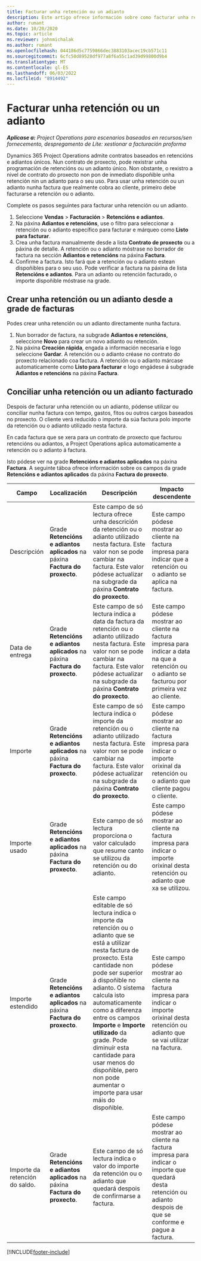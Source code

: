 ```yaml
---
title: Facturar unha retención ou un adianto
description: Este artigo ofrece información sobre como facturar unha retención ou un adianto en Project Operations.
author: rumant
ms.date: 10/20/2020
ms.topic: article
ms.reviewer: johnmichalak
ms.author: rumant
ms.openlocfilehash: 044186d5c7759866dec3883103acec19cb571c11
ms.sourcegitcommit: 6cfc50d89528df977a8f6a55c1ad39d99800d9b4
ms.translationtype: MT
ms.contentlocale: gl-ES
ms.lasthandoff: 06/03/2022
ms.locfileid: "8914492"
---
```

# <a name="invoice-a-retainer-or-an-advance"></a>Facturar unha retención ou un adianto

_**Aplícase a:** Project Operations para escenarios baseados en recursos/sen fornecemento, despregamento de Lite: xestionar a facturación proforma_

Dynamics 365 Project Operations admite contratos baseados en retencións e adiantos únicos. Nun contrato de proxecto, pode rexistrar unha programación de retencións ou un adianto único. Non obstante, o rexistro a nivel de contrato do proxecto non pon de inmediato dispoñible unha retención nin un adianto para o seu uso. Para usar unha retención ou un adianto nunha factura que realmente cobra ao cliente, primeiro debe facturarse a retención ou o adianto.

Complete os pasos seguintes para facturar unha retención ou un adianto.

1. Seleccione **Vendas** > **Facturación** > **Retencións e adiantos**. 
2. Na páxina **Adiantos e retencións**, use o filtro para seleccionar a retención ou o adianto específico para facturar e márqueo como **Listo para facturar**.
3. Crea unha factura manualmente desde a lista **Contrato de proxecto** ou a páxina de detalle. A retención ou o adianto móstrase no borrador de factura na sección **Adiantos e retencións** na páxina **Factura**.
4. Confirme a factura. Isto fará que a retención ou o adianto estean dispoñibles para o seu uso. Pode verificar a factura na páxina de lista **Retencións e adiantos**. Para un adianto ou retención facturado, o importe dispoñible móstrase na grade.

## <a name="create-a-retainer-or-advance-from-the-invoice-grid"></a>Crear unha retención ou un adianto desde a grade de facturas

Podes crear unha retención ou un adianto directamente nunha factura.

1. Nun borrador de factura, na subgrade **Adiantos e retencións**, seleccione **Novo** para crear un novo adianto ou retención. 
2. Na páxina **Creación rápida**, engada a información necesaria e logo seleccione **Gardar**. A retención ou o adianto créase no contrato do proxecto relacionado coa factura. A retención ou o adianto márcase automaticamente como **Listo para facturar** e logo engádese á subgrade **Adiantos e retencións** na páxina **Factura**.

## <a name="reconcile-an-invoiced-retainer-or-advance"></a>Conciliar unha retención ou un adianto facturado

Despois de facturar unha retención ou un adianto, pódense utilizar ou conciliar nunha factura con tempo, gastos, fitos ou outros cargos baseados no proxecto. O cliente verá reducido o importe da súa factura polo importe da retención ou o adianto utilizado nesta factura.

En cada factura que se xera para un contrato de proxecto que facturou retencións ou adiantos, a Project Operations aplica automaticamente a retención ou o adianto á factura.

Isto pódese ver na grade **Retencións e adiantos aplicados** na páxina **Factura**. A seguinte táboa ofrece información sobre os campos da grade **Retencións e adiantos aplicados** da páxina **Factura do proxecto**.

| Campo | Localización | Descripción | Impacto descendente |
| --- | --- | --- | --- |
| Descripción | Grade **Retencións e adiantos aplicados** na páxina **Factura do proxecto**. |Este campo de só lectura ofrece unha descrición da retención ou o adianto utilizado nesta factura. Este valor non se pode cambiar na factura. Este valor pódese actualizar na subgrade da páxina **Contrato do proxecto**. | Este campo pódese mostrar ao cliente na factura impresa para indicar que a retención ou o adianto se aplica na factura. |
| Data de entrega | Grade **Retencións e adiantos aplicados** na páxina **Factura do proxecto**.  | Este campo de só lectura indica a data da factura da retención ou o adianto utilizado nesta factura. Este valor non se pode cambiar na factura. Este valor pódese actualizar na subgrade da páxina **Contrato do proxecto**. | Este campo pódese mostrar ao cliente na factura impresa para indicar a data na que a retención ou o adianto se facturou por primeira vez ao cliente. |
| Importe  | Grade **Retencións e adiantos aplicados** na páxina **Factura do proxecto**.  | Este campo de só lectura indica o importe da retención ou o adianto utilizado nesta factura. Este valor non se pode cambiar na factura. Este valor pódese actualizar na subgrade da páxina **Contrato do proxecto**. | Este campo pódese mostrar ao cliente na factura impresa para indicar o importe orixinal da retención ou o adianto que cliente pagou o cliente. |
| Importe usado | Grade **Retencións e adiantos aplicados** na páxina **Factura do proxecto**.  | Este campo de só lectura proporciona o valor calculado que resume canto se utilizou da retención ou do adianto. | Este campo pódese mostrar ao cliente na factura impresa para indicar o importe orixinal desta retención ou adianto que xa se utilizou. |
| Importe estendido | Grade **Retencións e adiantos aplicados** na páxina **Factura do proxecto**.  | Este campo editable de só lectura indica o importe da retención ou o adianto que se está a utilizar nesta factura de proxecto. Esta cantidade non pode ser superior á dispoñible no adianto. O sistema calcula isto automaticamente como a diferenza entre os campos **Importe** e **Importe utilizado** da grade. Pode diminuír esta cantidade para usar menos do dispoñible, pero non pode aumentar o importe para usar máis do dispoñible. | Este campo pódese mostrar ao cliente na factura impresa para indicar o importe orixinal desta retención ou adianto que se vai utilizar na factura. |
| Importe da retención do saldo. | Grade **Retencións e adiantos aplicados** na páxina **Factura do proxecto**.  | Este campo de só lectura indica o valor do importe da retención ou o adianto que quedará despois de confirmarse a factura. | Este campo pódese mostrar ao cliente na factura impresa para indicar o importe que quedará desta retención ou adianto despois de que se conforme e pague a factura. |


[!INCLUDE[footer-include](../../includes/footer-banner.md)]